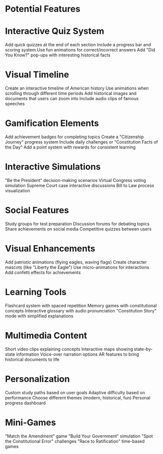 # Potential Features

# Interactive Quiz System

Add quick quizzes at the end of each section
Include a progress bar and scoring system
Use fun animations for correct/incorrect answers
Add "Did You Know?" pop-ups with interesting historical facts

# Visual Timeline

Create an interactive timeline of American history
Use animations when scrolling through different time periods
Add historical images and documents that users can zoom into
Include audio clips of famous speeches

# Gamification Elements

Add achievement badges for completing topics
Create a "Citizenship Journey" progress system
Include daily challenges or "Constitution Facts of the Day"
Add a point system with rewards for consistent learning

# Interactive Simulations

"Be the President" decision-making scenarios
Virtual Congress voting simulation
Supreme Court case interactive discussions
Bill to Law process visualization

# Social Features

Study groups for test preparation
Discussion forums for debating topics
Share achievements on social media
Competitive quizzes between users

# Visual Enhancements

Add patriotic animations (flying eagles, waving flags)
Create character mascots (like "Liberty the Eagle")
Use micro-animations for interactions
Add confetti effects for achievements

# Learning Tools

Flashcard system with spaced repetition
Memory games with constitutional concepts
Interactive glossary with audio pronunciation
"Constitution Story" mode with simplified explanations

# Multimedia Content

Short video clips explaining concepts
Interactive maps showing state-by-state information
Voice-over narration options
AR features to bring historical documents to life

# Personalization

Custom study paths based on user goals
Adaptive difficulty based on performance
Choose different themes (modern, historical, fun)
Personal progress dashboard

# Mini-Games

"Match the Amendment" game
"Build Your Government" simulation
"Spot the Constitutional Error" challenges
"Race to Ratification" time-based games
